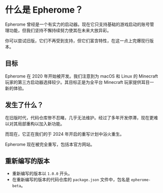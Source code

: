 # 什么是 Epherome？

Epherome 曾经是一个有实力的启动器。现在它只支持基础的游戏启动的账号管理功能，但我们坚持不懈持续努力使其在未来大放异彩。

你可以尝试旧版，它们不再受到支持，但它们富含特性，在这一点上完爆现行版本。

## 目标

Epherome 在 2020 年开始被开发。我们注意到为 macOS 和 Linux 的 Minecraft 玩家的第三方启动器选择较少。其目标正是为全平台 Minecraft 玩家提供耳目一新的体验。

## 发生了什么？

在旧版时代，代码仓库惨不忍睹，几乎无法维护。经过了多年开发停滞，现在更难以对其局部重构以加入新功能。

而现在，它正在我们的于 2024 年开启的重写计划中浴火重生。

Epherome 现在被完全重写，包括本官方网站。

## 重新编写的版本

- 重新编写的版本以 `1.0.0` 开头。
- 在重新编写的版本的代码仓库的 `package.json` 文件中，包名是 `epherome-beta`。

